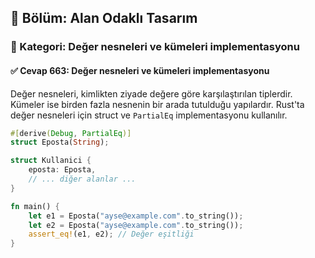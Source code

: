 ## 📘 Bölüm: Alan Odaklı Tasarım
### 🔹 Kategori: Değer nesneleri ve kümeleri implementasyonu
#### ✅ Cevap 663: Değer nesneleri ve kümeleri implementasyonu

Değer nesneleri, kimlikten ziyade değere göre karşılaştırılan tiplerdir. Kümeler ise birden fazla nesnenin bir arada tutulduğu yapılardır. Rust'ta değer nesneleri için struct ve `PartialEq` implementasyonu kullanılır.

```rust
#[derive(Debug, PartialEq)]
struct Eposta(String);

struct Kullanici {
    eposta: Eposta,
    // ... diğer alanlar ...
}

fn main() {
    let e1 = Eposta("ayse@example.com".to_string());
    let e2 = Eposta("ayse@example.com".to_string());
    assert_eq!(e1, e2); // Değer eşitliği
}
```
